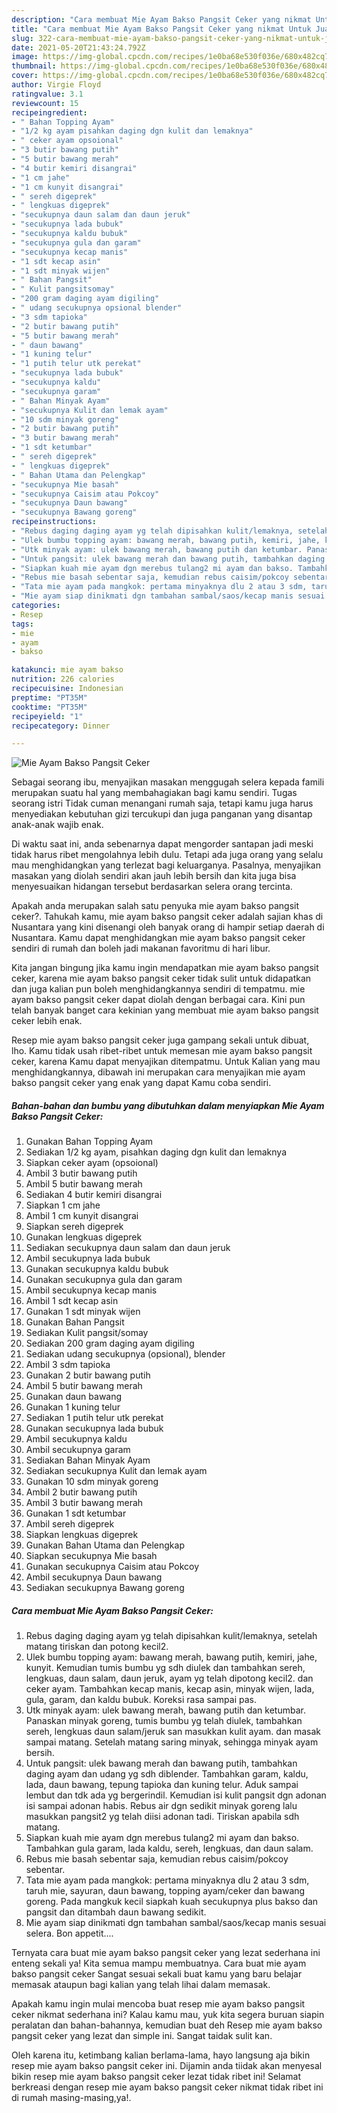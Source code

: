```yaml
---
description: "Cara membuat Mie Ayam Bakso Pangsit Ceker yang nikmat Untuk Jualan"
title: "Cara membuat Mie Ayam Bakso Pangsit Ceker yang nikmat Untuk Jualan"
slug: 322-cara-membuat-mie-ayam-bakso-pangsit-ceker-yang-nikmat-untuk-jualan
date: 2021-05-20T21:43:24.792Z
image: https://img-global.cpcdn.com/recipes/1e0ba68e530f036e/680x482cq70/mie-ayam-bakso-pangsit-ceker-foto-resep-utama.jpg
thumbnail: https://img-global.cpcdn.com/recipes/1e0ba68e530f036e/680x482cq70/mie-ayam-bakso-pangsit-ceker-foto-resep-utama.jpg
cover: https://img-global.cpcdn.com/recipes/1e0ba68e530f036e/680x482cq70/mie-ayam-bakso-pangsit-ceker-foto-resep-utama.jpg
author: Virgie Floyd
ratingvalue: 3.1
reviewcount: 15
recipeingredient:
- " Bahan Topping Ayam"
- "1/2 kg ayam pisahkan daging dgn kulit dan lemaknya"
- " ceker ayam opsoional"
- "3 butir bawang putih"
- "5 butir bawang merah"
- "4 butir kemiri disangrai"
- "1 cm jahe"
- "1 cm kunyit disangrai"
- " sereh digeprek"
- " lengkuas digeprek"
- "secukupnya daun salam dan daun jeruk"
- "secukupnya lada bubuk"
- "secukupnya kaldu bubuk"
- "secukupnya gula dan garam"
- "secukupnya kecap manis"
- "1 sdt kecap asin"
- "1 sdt minyak wijen"
- " Bahan Pangsit"
- " Kulit pangsitsomay"
- "200 gram daging ayam digiling"
- " udang secukupnya opsional blender"
- "3 sdm tapioka"
- "2 butir bawang putih"
- "5 butir bawang merah"
- " daun bawang"
- "1 kuning telur"
- "1 putih telur utk perekat"
- "secukupnya lada bubuk"
- "secukupnya kaldu"
- "secukupnya garam"
- " Bahan Minyak Ayam"
- "secukupnya Kulit dan lemak ayam"
- "10 sdm minyak goreng"
- "2 butir bawang putih"
- "3 butir bawang merah"
- "1 sdt ketumbar"
- " sereh digeprek"
- " lengkuas digeprek"
- " Bahan Utama dan Pelengkap"
- "secukupnya Mie basah"
- "secukupnya Caisim atau Pokcoy"
- "secukupnya Daun bawang"
- "secukupnya Bawang goreng"
recipeinstructions:
- "Rebus daging daging ayam yg telah dipisahkan kulit/lemaknya, setelah matang tiriskan dan potong kecil2."
- "Ulek bumbu topping ayam: bawang merah, bawang putih, kemiri, jahe, kunyit. Kemudian tumis bumbu yg sdh diulek dan tambahkan sereh, lengkuas, daun salam, daun jeruk, ayam yg telah dipotong kecil2. dan ceker ayam. Tambahkan kecap manis, kecap asin, minyak wijen, lada, gula, garam, dan kaldu bubuk. Koreksi rasa sampai pas."
- "Utk minyak ayam: ulek bawang merah, bawang putih dan ketumbar. Panaskan minyak goreng, tumis bumbu yg telah diulek, tambahkan sereh, lengkuas daun salam/jeruk san masukkan kulit ayam. dan masak sampai matang. Setelah matang saring minyak, sehingga minyak ayam bersih."
- "Untuk pangsit: ulek bawang merah dan bawang putih, tambahkan daging ayam dan udang yg sdh diblender. Tambahkan garam, kaldu, lada, daun bawang, tepung tapioka dan kuning telur. Aduk sampai lembut dan tdk ada yg bergerindil. Kemudian isi kulit pangsit dgn adonan isi sampai adonan habis. Rebus air dgn sedikit minyak goreng lalu masukkan pangsit2 yg telah diisi adonan tadi. Tiriskan apabila sdh matang."
- "Siapkan kuah mie ayam dgn merebus tulang2 mi ayam dan bakso. Tambahkan gula garam, lada kaldu, sereh, lengkuas, dan daun salam."
- "Rebus mie basah sebentar saja, kemudian rebus caisim/pokcoy sebentar."
- "Tata mie ayam pada mangkok: pertama minyaknya dlu 2 atau 3 sdm, taruh mie, sayuran, daun bawang, topping ayam/ceker dan bawang goreng. Pada mangkuk kecil siapkah kuah secukupnya plus bakso dan pangsit dan ditambah daun bawang sedikit."
- "Mie ayam siap dinikmati dgn tambahan sambal/saos/kecap manis sesuai selera. Bon appetit...."
categories:
- Resep
tags:
- mie
- ayam
- bakso

katakunci: mie ayam bakso 
nutrition: 226 calories
recipecuisine: Indonesian
preptime: "PT35M"
cooktime: "PT35M"
recipeyield: "1"
recipecategory: Dinner

---
```



![Mie Ayam Bakso Pangsit Ceker](https://img-global.cpcdn.com/recipes/1e0ba68e530f036e/680x482cq70/mie-ayam-bakso-pangsit-ceker-foto-resep-utama.jpg)

Sebagai seorang ibu, menyajikan masakan menggugah selera kepada famili merupakan suatu hal yang membahagiakan bagi kamu sendiri. Tugas seorang istri Tidak cuman menangani rumah saja, tetapi kamu juga harus menyediakan kebutuhan gizi tercukupi dan juga panganan yang disantap anak-anak wajib enak.

Di waktu  saat ini, anda sebenarnya dapat mengorder santapan jadi meski tidak harus ribet mengolahnya lebih dulu. Tetapi ada juga orang yang selalu mau menghidangkan yang terlezat bagi keluarganya. Pasalnya, menyajikan masakan yang diolah sendiri akan jauh lebih bersih dan kita juga bisa menyesuaikan hidangan tersebut berdasarkan selera orang tercinta. 



Apakah anda merupakan salah satu penyuka mie ayam bakso pangsit ceker?. Tahukah kamu, mie ayam bakso pangsit ceker adalah sajian khas di Nusantara yang kini disenangi oleh banyak orang di hampir setiap daerah di Nusantara. Kamu dapat menghidangkan mie ayam bakso pangsit ceker sendiri di rumah dan boleh jadi makanan favoritmu di hari libur.

Kita jangan bingung jika kamu ingin mendapatkan mie ayam bakso pangsit ceker, karena mie ayam bakso pangsit ceker tidak sulit untuk didapatkan dan juga kalian pun boleh menghidangkannya sendiri di tempatmu. mie ayam bakso pangsit ceker dapat diolah dengan berbagai cara. Kini pun telah banyak banget cara kekinian yang membuat mie ayam bakso pangsit ceker lebih enak.

Resep mie ayam bakso pangsit ceker juga gampang sekali untuk dibuat, lho. Kamu tidak usah ribet-ribet untuk memesan mie ayam bakso pangsit ceker, karena Kamu dapat menyajikan ditempatmu. Untuk Kalian yang mau menghidangkannya, dibawah ini merupakan cara menyajikan mie ayam bakso pangsit ceker yang enak yang dapat Kamu coba sendiri.

<!--inarticleads1-->

##### Bahan-bahan dan bumbu yang dibutuhkan dalam menyiapkan Mie Ayam Bakso Pangsit Ceker:

1. Gunakan  Bahan Topping Ayam
1. Sediakan 1/2 kg ayam, pisahkan daging dgn kulit dan lemaknya
1. Siapkan  ceker ayam (opsoional)
1. Ambil 3 butir bawang putih
1. Ambil 5 butir bawang merah
1. Sediakan 4 butir kemiri disangrai
1. Siapkan 1 cm jahe
1. Ambil 1 cm kunyit disangrai
1. Siapkan  sereh digeprek
1. Gunakan  lengkuas digeprek
1. Sediakan secukupnya daun salam dan daun jeruk
1. Ambil secukupnya lada bubuk
1. Gunakan secukupnya kaldu bubuk
1. Gunakan secukupnya gula dan garam
1. Ambil secukupnya kecap manis
1. Ambil 1 sdt kecap asin
1. Gunakan 1 sdt minyak wijen
1. Gunakan  Bahan Pangsit
1. Sediakan  Kulit pangsit/somay
1. Sediakan 200 gram daging ayam digiling
1. Sediakan  udang secukupnya (opsional), blender
1. Ambil 3 sdm tapioka
1. Gunakan 2 butir bawang putih
1. Ambil 5 butir bawang merah
1. Gunakan  daun bawang
1. Gunakan 1 kuning telur
1. Sediakan 1 putih telur utk perekat
1. Gunakan secukupnya lada bubuk
1. Ambil secukupnya kaldu
1. Ambil secukupnya garam
1. Sediakan  Bahan Minyak Ayam
1. Sediakan secukupnya Kulit dan lemak ayam
1. Gunakan 10 sdm minyak goreng
1. Ambil 2 butir bawang putih
1. Ambil 3 butir bawang merah
1. Gunakan 1 sdt ketumbar
1. Ambil  sereh digeprek
1. Siapkan  lengkuas digeprek
1. Gunakan  Bahan Utama dan Pelengkap
1. Siapkan secukupnya Mie basah
1. Gunakan secukupnya Caisim atau Pokcoy
1. Ambil secukupnya Daun bawang
1. Sediakan secukupnya Bawang goreng




<!--inarticleads2-->

##### Cara membuat Mie Ayam Bakso Pangsit Ceker:

1. Rebus daging daging ayam yg telah dipisahkan kulit/lemaknya, setelah matang tiriskan dan potong kecil2.
1. Ulek bumbu topping ayam: bawang merah, bawang putih, kemiri, jahe, kunyit. Kemudian tumis bumbu yg sdh diulek dan tambahkan sereh, lengkuas, daun salam, daun jeruk, ayam yg telah dipotong kecil2. dan ceker ayam. Tambahkan kecap manis, kecap asin, minyak wijen, lada, gula, garam, dan kaldu bubuk. Koreksi rasa sampai pas.
1. Utk minyak ayam: ulek bawang merah, bawang putih dan ketumbar. Panaskan minyak goreng, tumis bumbu yg telah diulek, tambahkan sereh, lengkuas daun salam/jeruk san masukkan kulit ayam. dan masak sampai matang. Setelah matang saring minyak, sehingga minyak ayam bersih.
1. Untuk pangsit: ulek bawang merah dan bawang putih, tambahkan daging ayam dan udang yg sdh diblender. Tambahkan garam, kaldu, lada, daun bawang, tepung tapioka dan kuning telur. Aduk sampai lembut dan tdk ada yg bergerindil. Kemudian isi kulit pangsit dgn adonan isi sampai adonan habis. Rebus air dgn sedikit minyak goreng lalu masukkan pangsit2 yg telah diisi adonan tadi. Tiriskan apabila sdh matang.
1. Siapkan kuah mie ayam dgn merebus tulang2 mi ayam dan bakso. Tambahkan gula garam, lada kaldu, sereh, lengkuas, dan daun salam.
1. Rebus mie basah sebentar saja, kemudian rebus caisim/pokcoy sebentar.
1. Tata mie ayam pada mangkok: pertama minyaknya dlu 2 atau 3 sdm, taruh mie, sayuran, daun bawang, topping ayam/ceker dan bawang goreng. Pada mangkuk kecil siapkah kuah secukupnya plus bakso dan pangsit dan ditambah daun bawang sedikit.
1. Mie ayam siap dinikmati dgn tambahan sambal/saos/kecap manis sesuai selera. Bon appetit....




Ternyata cara buat mie ayam bakso pangsit ceker yang lezat sederhana ini enteng sekali ya! Kita semua mampu membuatnya. Cara buat mie ayam bakso pangsit ceker Sangat sesuai sekali buat kamu yang baru belajar memasak ataupun bagi kalian yang telah lihai dalam memasak.

Apakah kamu ingin mulai mencoba buat resep mie ayam bakso pangsit ceker nikmat sederhana ini? Kalau kamu mau, yuk kita segera buruan siapin peralatan dan bahan-bahannya, kemudian buat deh Resep mie ayam bakso pangsit ceker yang lezat dan simple ini. Sangat taidak sulit kan. 

Oleh karena itu, ketimbang kalian berlama-lama, hayo langsung aja bikin resep mie ayam bakso pangsit ceker ini. Dijamin anda tiidak akan menyesal bikin resep mie ayam bakso pangsit ceker lezat tidak ribet ini! Selamat berkreasi dengan resep mie ayam bakso pangsit ceker nikmat tidak ribet ini di rumah masing-masing,ya!.

